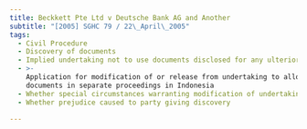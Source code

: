 ```yaml
---
title: Beckkett Pte Ltd v Deutsche Bank AG and Another
subtitle: "[2005] SGHC 79 / 22\_April\_2005"
tags:
  - Civil Procedure
  - Discovery of documents
  - Implied undertaking not to use documents disclosed for any ulterior purpose
  - >-
    Application for modification of or release from undertaking to allow use of
    documents in separate proceedings in Indonesia
  - Whether special circumstances warranting modification of undertaking
  - Whether prejudice caused to party giving discovery

---
```


